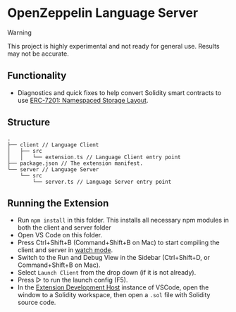 # OpenZeppelin Language Server

> [!WARNING]
> This project is highly experimental and not ready for general use. Results may not be accurate.

## Functionality

- Diagnostics and quick fixes to help convert Solidity smart contracts to use [ERC-7201: Namespaced Storage Layout](https://eips.ethereum.org/EIPS/eip-7201).

## Structure

```
.
├── client // Language Client
│   ├── src
│   │   └── extension.ts // Language Client entry point
├── package.json // The extension manifest.
└── server // Language Server
    └── src
        └── server.ts // Language Server entry point
```

## Running the Extension

- Run `npm install` in this folder. This installs all necessary npm modules in both the client and server folder
- Open VS Code on this folder.
- Press Ctrl+Shift+B (Command+Shift+B on Mac) to start compiling the client and server in [watch mode](https://code.visualstudio.com/docs/editor/tasks#:~:text=The%20first%20entry%20executes,the%20HelloWorld.js%20file.).
- Switch to the Run and Debug View in the Sidebar (Ctrl+Shift+D, or Command+Shift+B on Mac).
- Select `Launch Client` from the drop down (if it is not already).
- Press ▷ to run the launch config (F5).
- In the [Extension Development Host](https://code.visualstudio.com/api/get-started/your-first-extension#:~:text=Then%2C%20inside%20the%20editor%2C%20press%20F5.%20This%20will%20compile%20and%20run%20the%20extension%20in%20a%20new%20Extension%20Development%20Host%20window.) instance of VSCode, open the window to a Solidity workspace, then open a `.sol` file with Solidity source code.
